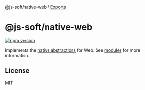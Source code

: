 @js-soft/native-web / [Exports](modules.md)

# @js-soft/native-web

[![npm version](https://badge.fury.io/js/@js-soft%2fnative-web.svg)](https://www.npmjs.com/package/@js-soft/native-web)

Implements the [native abstractions](https://www.npmjs.com/package/@js-soft/native-abstractions) for Web. See [modules](./docs/./modules.md) for more information.

## License

[MIT](LICENSE)
